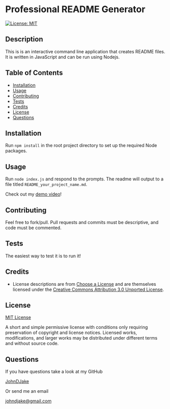 # Professional README Generator

[![License: MIT](https://img.shields.io/badge/License-MIT-yellow.svg)](https://opensource.org/licenses/MIT)

## Description

This is is an interactive command line application that creates README files. It is written in JavaScript and can be run using Nodejs.



## Table of Contents

* [Installation](#installation)
* [Usage](#usage)
* [Contributing](#contributing)
* [Tests](#tests)
* [Credits](#credits)
* [License](#license)
* [Questions](#questions)


## Installation

Run ```npm install``` in the root project directory to set up the required Node packages.



## Usage

Run ```node index.js``` and respond to the prompts. The readme will output to a file titled ```README_your_project_name.md```.

Check out my [demo video](https://drive.google.com/file/d/1yYQiETgqNzUki3gnJ0XJlW29GcKm6str/view)!



## Contributing

Feel free to fork/pull. Pull requests and commits must be descriptive, and code must be commented.



## Tests

The easiest way to test it is to run it!



## Credits

* License descriptions are from [Choose a License](https://choosealicense.com/licenses/) and are themselves licensed under the [Creative Commons Attribution 3.0 Unported License](https://creativecommons.org/licenses/by/3.0/).



## License

[MIT License](https://opensource.org/licenses/MIT)

A short and simple permissive license with conditions only requiring preservation of copyright and license notices. Licensed works, modifications, and larger works may be distributed under different terms and without source code.


## Questions

If you have questions take a look at my GitHub

[JohnDJake](https://github.com/JohnDJake)

Or send me an email

[johndjake@gmail.com](mailto:johndjake@gmail.com)

